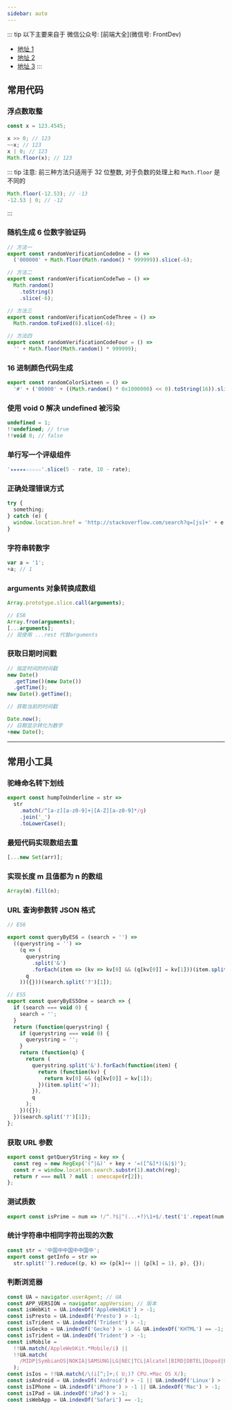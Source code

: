 ```yaml
---
sidebar: auto
---
```


::: tip
以下主要来自于 微信公众号: [前端大全](微信号: FrontDev)

- [地址 1](https://segmentfault.com/a/1190000011557368)
- [地址 2](https://www.zhihu.com/question/46943112)
- [地址 3](https://github.com/jawil/blog/issues/24)
  :::

## 常用代码

### 浮点数取整

```js
const x = 123.4545;

x >> 0; // 123
~~x; // 123
x | 0; // 123
Math.floor(x); // 123
```

::: tip
注意: 前三种方法只适用于 32 位整数, 对于负数的处理上和 `Math.floor` 是不同的

```js
Math.floor(-12.53); // -13
-12.53 | 0; // -12
```

:::

### 随机生成 6 位数字验证码

```js
// 方法一
export const randomVerificationCodeOne = () =>
  ('000000' + Math.floor(Math.random() * 999999)).slice(-6);

// 方法二
export const randomVerificationCodeTwo = () =>
  Math.random()
    .toString()
    .slice(-6);

// 方法三
export const randomVerificationCodeThree = () =>
  Math.random.toFixed(6).slice(-6);

// 方法四
export const randomVerificationCodeFour = () =>
  '' + Math.floor(Math.random() * 999999);
```

### 16 进制颜色代码生成

```js
export const randomColorSixteen = () =>
  '#' + ('00000' + ((Math.random() * 0x1000000) << 0).toString(16)).slice(-6);
```

### 使用 void 0 解决 undefined 被污染

```js
undefined = 1;
!!undefined; // true
!!void 0; // false
```

### 单行写一个评级组件

```js
'★★★★★☆☆☆☆☆'.slice(5 - rate, 10 - rate);
```

### 正确处理错误方式

```js
try {
  something;
} catch (e) {
  window.location.href = 'http://stackoverflow.com/search?q=[js]+' + e.message;
}
```

### 字符串转数字

```js
var a = '1';
+a; // 1
```

### arguments 对象转换成数组

```js
Array.prototype.slice.call(arguments);

// ES6
Array.from(arguments);
[...arguments];
// 现使用 ...rest 代替arguments
```

### 获取日期时间戳

```js
// 指定时间的时间戳
new Date()
  .getTime()(new Date())
  .getTime();
new Date().getTime();

// 获取当前的时间戳

Date.now();
// 日期显示转化为数字
+new Date();
```

---

## 常用小工具

### 驼峰命名转下划线

```js
export const humpToUnderline = str =>
  str
    .match(/^[a-z][a-z0-9]+|[A-Z][a-z0-9]*/g)
    .join('_')
    .toLowerCase();
```

### 最短代码实现数组去重

```js
[...new Set(arr)];
```

### 实现长度 m 且值都为 n 的数组

```js
Array(m).fill(n);
```

### URL 查询参数转 JSON 格式

```js
// ES6

export const queryByES6 = (search = '') =>
  ((querystring = '') =>
    (q => (
      querystring
        .split('&')
        .forEach(item => (kv => kv[0] && (q[kv[0]] = kv[1]))(item.split('='))),
      q
    ))({}))(search.split('?')[1]);

// ES5
export const queryByES5One = search => {
  if (search === void 0) {
    search = '';
  }
  return (function(querystring) {
    if (querystring === void 0) {
      querystring = '';
    }
    return (function(q) {
      return (
        querystring.split('&').forEach(function(item) {
          return (function(kv) {
            return kv[0] && (q[kv[0]] = kv[1]);
          })(item.split('='));
        }),
        q
      );
    })({});
  })(search.split('?')[1]);
};
```

### 获取 URL 参数

```js
export const getQueryString = key => {
  const reg = new RegExp('(^|&)' + key + '=([^&]*)(&|$)');
  const r = window.location.search.substr(1).match(reg);
  return r === null ? null : unescape(r[2]);
};
```

### 测试质数

```js
export const isPrime = num => !/^.?$|^(...+?)\1+$/.test('1'.repeat(num));
```

### 统计字符串中相同字符出现的次数

```js
const str = '中国中中国中中国中';
export const getInfo = str =>
  str.split('').reduce((p, k) => (p[k]++ || (p[k] = 1), p), {});
```

### 判断浏览器

```js
const UA = navigator.userAgent; // UA
const APP_VERSION = navigator.appVersion; // 版本
const isWebKit = UA.indexOf('AppleWebKit') > -1;
const isPresto = UA.indexOf('Presto') > -1;
const isTrident = UA.indexOf('Trident') > -1;
const isGecko = UA.indexOf('Gecko') > -1 && UA.indexOf('KHTML') == -1;
const isTrident = UA.indexOf('Trident') > -1;
const isMobile =
  !!UA.match(/AppleWebKit.*Mobile/i) ||
  !!UA.match(
    /MIDP|SymbianOS|NOKIA|SAMSUNG|LG|NEC|TCL|Alcatel|BIRD|DBTEL|Dopod|PHILIPS|HAIER|LENOVO|MOT-|Nokia|SonyEricsson|SIE-|Amoi|ZTE/
  );
const isIos = !!UA.match(/\(i[^;]+;( U;)? CPU.+Mac OS X/);
const isAndroid = UA.indexOf('Android') > -1 || UA.indexOf('Linux') > -1;
const isIPhone = UA.indexOf('iPhone') > -1 || UA.indexOf('Mac') > -1;
const isIPad = UA.indexOf('iPad') > -1;
const isWebApp = UA.indexOf('Safari') == -1;
```

<i-back-top></i-back-top>
